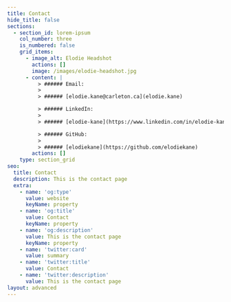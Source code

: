 ```yaml
---
title: Contact
hide_title: false
sections:
  - section_id: lorem-ipsum
    col_number: three
    is_numbered: false
    grid_items:
      - image_alt: Elodie Headshot
        actions: []
        image: /images/elodie-headshot.jpg
      - content: |
          > ###### Email:
          >
          > ###### [elodie.kane@carleton.ca](elodie.kane)

          > ###### LinkedIn:
          >
          > ###### [elodie-kane](https://www.linkedin.com/in/elodie-kane/)

          > ###### GitHub:
          >
          > ###### [elodiekane](https://github.com/elodiekane)
        actions: []
    type: section_grid
seo:
  title: Contact
  description: This is the contact page
  extra:
    - name: 'og:type'
      value: website
      keyName: property
    - name: 'og:title'
      value: Contact
      keyName: property
    - name: 'og:description'
      value: This is the contact page
      keyName: property
    - name: 'twitter:card'
      value: summary
    - name: 'twitter:title'
      value: Contact
    - name: 'twitter:description'
      value: This is the contact page
layout: advanced
---
```

